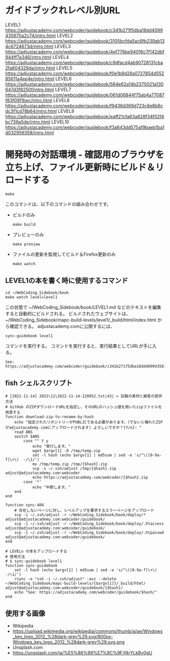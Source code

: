 # ガイドブックれレベル別URL

LEVEL1
https://adjustacademy.com/webcoder/guidebook/c341b271f5dba18dd4099435670a2c74/intro.html
LEVEL2
https://adjustacademy.com/webcoder/guidebook/3105bcfda5ac6fb239ab134c6724673d/intro.html
LEVEL3
https://adjustacademy.com/webcoder/guidebook/4ef776be94016c7f142dbf944ff7a346/intro.html
LEVEL4
https://adjustacademy.com/webcoder/guidebook/c9dfacd4ab90728131cba2fa604329da/intro.html
LEVEL5
https://adjustacademy.com/webcoder/guidebook/f0e1b9d28a0727854d55285611a4ee4e/intro.html
LEVEL6
https://adjustacademy.com/webcoder/guidebook/564e62a14b2375021a130647d3f8250f/intro.html
LEVEL7
https://adjustacademy.com/webcoder/guidebook/061d06844f75ab4a77087f83f09f1bec/intro.html
LEVEL8
https://adjustacademy.com/webcoder/guidebook/f9438d369d723c8e8b6cdc3f1cd78b64/intro.html
LEVEL9
https://adjustacademy.com/webcoder/guidebook/eaff21cfa63a828f34f02f4bc739a5de/intro.html
LEVEL10
https://adjustacademy.com/webcoder/guidebook/f3a643dd575af9baeb1ba1d032959358/intro.html

# 開発時の対話環境 - 確認用のブラウザを立ち上げ、ファイル更新時にビルド＆リロードする

```
make
```

このコマンドは、以下のコマンドの組み合わせです。

- ビルドのみ
	```
	make build
	```
- プレビューのみ
	```
	make preview
	```
- ファイルの更新を監視してビルド＆Firefox更新のみ
	```
	make watch
	```

## LEVEL1の本を書く時に使用するコマンド

```
cd ~/WebCoding_Sidebook/book
make watch level=level1
```
この状態で ~/WebCoding_Sidebook/book/LEVEL1.md などのテキストを編集すると自動的にビルドされる。
ビルドされたウェブサイトは、 ~/WebCoding_Sidebook/mapc-build-levels/level1/_build/html/index.html から確認できる。
adjustacademy.comに公開するには、
```
sync-guidebook level1
```
コマンドを実行する。
コマンドを実行すると、実行結果としてURLが手に入る。
```
See: https://adjustacademy.com/webcoder/guidebook/c341b271f5dba18dd4099435670a2c74/
```

## fish シェルスクリプト

```~.config/fish/config.fish
# [2022-11-14] 2022\11\2022-11-14-120952.txt|43| = 試験の素材と解答の提供方法
# GitHub のZIPダウンロードURLを指定し、そのURLのハッシュ値を用いたzipファイルを用意する
function download-zip-to-rename-by-hash
	echo "指定されたリポジトリーがPUBLICである必要があります。（でないと壊れたZIPがadjustacademy.comにアップロードされます) よろしいですか？[Y/n]: "
	read ANS
	switch $ANS
		case "" Y y
			echo "実行します。"
			wget $argv[1] -O /tmp/temp.zip
			set -l hash (echo $argv[1] | md5sum | sed -e 's/^\([0-9a-f]\+\)  -/\1/')
			mv /tmp/temp.zip /tmp/{$hash}.zip
			scp -i ~/.ssh/adjust /tmp/{$hash}.zip adjust@adjustacademy.com:webcoder
			echo https://adjustacademy.com/webcoder/{$hash}.zip
		case '*'
			echo "中断します。"
	end
end

function sync-404
	# 存在しないページに対し、レベルアップを要求するエラーページをアップロード
	scp -i ~/.ssh/adjust -r ~/WebCoding_Sidebook/book/deploy/* adjust@adjustacademy.com:webcoder/guidebook/
	scp -i ~/.ssh/adjust -r ~/WebCoding_Sidebook/book/deploy/.htaccess adjust@adjustacademy.com:webcoder/guidebook/
	scp -i ~/.ssh/adjust -r ~/WebCoding_Sidebook/book/deploy/.htpasswd adjust@adjustacademy.com:webcoder/guidebook/
end

# LEVELn の本をアップロードする
# 使用方法
# $ sync-guidebook level1
function sync-guidebook
	set -l hash (echo $argv[1] | md5sum | sed -e 's/^\([0-9a-f]\+\)  -/\1/')
	rsync -e "ssh -i ~/.ssh/adjust" -avz --delete ~/WebCoding_Sidebook/mapc-build-levels/{$argv[1]}/_build/html/ adjust@adjustacademy.com:webcoder/guidebook/{$hash}/
	echo "See: https://adjustacademy.com/webcoder/guidebook/$hash/"
end
```

## 使用する画像
- Wikipedia 
 - https://upload.wikimedia.org/wikipedia/commons/thumb/a/ae/Windows_key_logo_2012_%28dark-grey%29.svg/800px-Windows_key_logo_2012_%28dark-grey%29.svg.png
- Unsplash.com
 - https://unsplash.com/ja/%E5%86%99%E7%9C%9F/f4rYLkBy0gU


